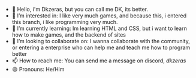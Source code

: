- 👋 Hello, i'm Dkzeras, but you can call me DK, its better.
- 👀 I’m interested in: I like very much games, and because this, i entered this branch, i like programming very much.
- 🌱 I’m currently learning: Im learning HTML and CSS, but i want to learn how to make games, and the backend of sites
- 💞️ I’m looking to collaborate on: I wanna collaborate with the community, or entering a enterprise who can help me and teach me how to program better
- 📫 How to reach me: You can send me a message on discord, _dkzeras_
- 😄 Pronouns: He/Him

